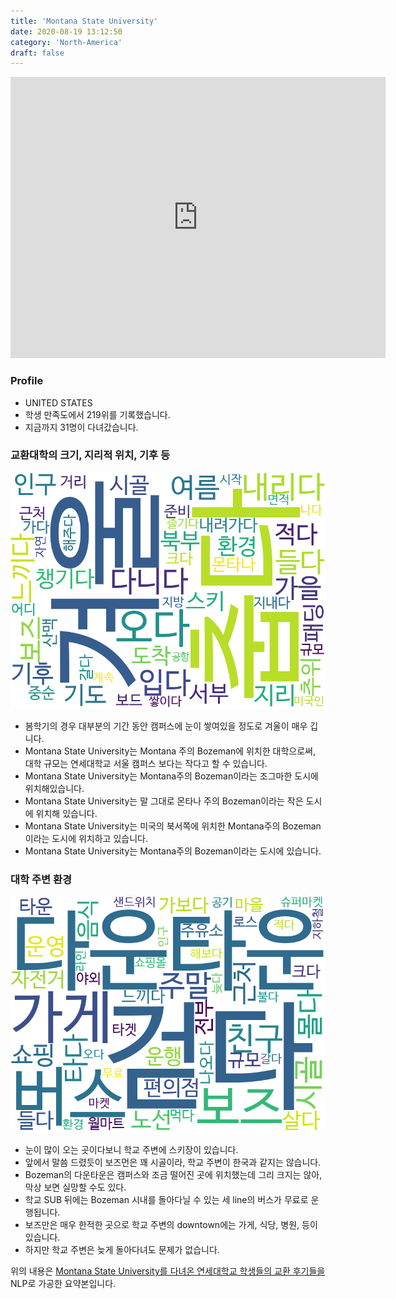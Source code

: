 ```yaml
---
title: 'Montana State University'
date: 2020-08-19 13:12:50
category: 'North-America'
draft: false
---
```


<iframe
width="600"
height="450"
frameborder="0" style="border:0"
src="https://www.google.com/maps/embed/v1/place?key=AIzaSyC9e1AME-pVmWC4hBpFdu5S4dKzyepa3HQ&q=Montana+State+University&center=45.6673524,-111.05462109999999&zoom=14" allowfullscreen>
</iframe>

### Profile

* UNITED STATES
* 학생 만족도에서 219위를 기록했습니다.
* 지금까지 31명이 다녀갔습니다. 

### 교환대학의 크기, 지리적 위치, 기후 등

![gen_info-WordCloud](../univ_wordclouds_okt/gen_info/US000116_gen_info_okt.png)

* 봄학기의 경우 대부분의 기간 동안 캠퍼스에 눈이 쌓여있을 정도로 겨울이 매우 깁니다.
* Montana State University는 Montana 주의 Bozeman에 위치한 대학으로써, 대학 규모는 연세대학교 서울 캠퍼스 보다는 작다고 할 수 있습니다.
* Montana State University는 Montana주의 Bozeman이라는 조그마한 도시에 위치해있습니다.
* Montana State University는 말 그대로 몬타나 주의 Bozeman이라는 작은 도시에 위치해 있습니다.
* Montana State University는 미국의 북서쪽에 위치한 Montana주의 Bozeman이라는 도시에 위치하고 있습니다.
* Montana State University는 Montana주의 Bozeman이라는 도시에 있습니다.


### 대학 주변 환경

![env_info-WordCloud](../univ_wordclouds_okt/env_info/US000116_env_info_okt.png)

* 눈이 많이 오는 곳이다보니 학교 주변에 스키장이 있습니다.
* 앞에서 말씀 드렸듯이 보즈먼은 꽤 시골이라, 학교 주변이 한국과 같지는 않습니다.
* Bozeman의 다운타운은 캠퍼스와 조금 떨어진 곳에 위치했는데 그리 크지는 않아, 막상 보면 실망할 수도 있다.
* 학교 SUB 뒤에는 Bozeman 시내를 돌아다닐 수 있는 세 line의 버스가 무료로 운행됩니다.
* 보즈만은 매우 한적한 곳으로 학교 주변의 downtown에는 가게, 식당, 병원, 등이 있습니다.
* 하지만 학교 주변은 늦게 돌아다녀도 문제가 없습니다.


위의 내용은 [Montana State University를 다녀온 연세대학교 학생들의 교환 후기들을](http://oia.yonsei.ac.kr/partner/expReport.asp?ucode=US000116&bgbn=A) NLP로 가공한 요약본입니다. 
